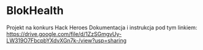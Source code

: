 # BlokHealth
Projekt na konkurs Hack Heroes
Dokumentacja i instrukcja pod tym linkiem: https://drive.google.com/file/d/1ZzSGmgvUy-LW319O7FbcpbYXdvXGn7k-/view?usp=sharing
